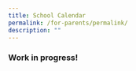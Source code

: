 ```yaml
---
title: School Calendar
permalink: /for-parents/permalink/
description: ""
---
```

### Work in progress! 